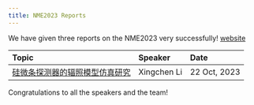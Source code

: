 ```yaml
---
title: NME2023 Reports
---
```

We have given three reports on the NME2023 very successfully! [website](https://indico.ihep.ac.cn/event/19794)



|Topic|Speaker|Date|
|  :----  | :----  | :----  |
|[硅微条探测器的辐照模型仿真研究](https://indico.ihep.ac.cn/event/19794/#54) |Xingchen Li    |22 Oct, 2023|  


Congratulations to all the speakers and the team!